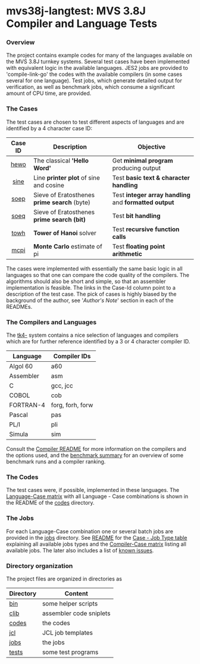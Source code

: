 # mvs38j-langtest: MVS 3.8J Compiler and Language Tests

### Overview <a name="overview"></a>
The project contains example codes for many of the languages available
on the MVS 3.8J turnkey systems. Several test cases have been implemented
with equivalent logic in the available languages.
JES2 jobs are provided to 'compile-link-go' the codes with the available
compilers (in some cases several for one language). Test jobs, which
generate detailed output for verification, as well as benchmark jobs,
which consume a significant amount of CPU time, are provided.

### The Cases <a name="cases"></a>
The test cases are chosen to test different aspects of languages and
are identified by a 4 character case ID:

| Case ID | Description | Objective |
| :-----: | ----------- | --------- |
| [hewo](codes/README_hewo.md) | The classical **'Hello Word'** | Get **minimal program** producing output |
| [sine](codes/README_sine.md) | Line **printer plot** of sine and cosine | Test **basic text & character handling** |
| [soep](codes/README_soep.md) | Sieve of Eratosthenes **prime search** (byte) | Test **integer array handling** and **formatted output** |
| [soeq](codes/README_soeq.md) | Sieve of Eratosthenes **prime search (bit)** | Test **bit handling** |
| [towh](codes/README_towh.md) | **Tower of Hanoi** solver | Test **recursive function calls** |
| [mcpi](codes/README_mcpi.md) | **Monte Carlo** estimate of pi | Test **floating point arithmetic** |

The cases were implemented with essentially the same basic logic in all
languages so that one can compare the code quality of the compilers.
The algorithms should also be short and simple, so that an assembler
implementation is feasible. The links in the Case-Id column point to a
description of the test case.
The pick of cases is highly biased by the background of the author,
see '_Author's Note_' section in each of the READMEs.

### The Compilers and Languages <a name="compilers"></a>
The [tk4-](http://wotho.ethz.ch/tk4-/) system contains a nice selection of
languages and compilers which are for further reference identified by
a 3 or 4 character compiler ID.

| Language  | Compiler IDs |
| --------- | ------------ |
| Algol 60  | a60              |
| Assembler | asm              |
| C         | gcc, jcc         |
| COBOL     | cob              |
| FORTRAN-4 | forg, forh, forw |
| Pascal    | pas              |
| PL/I      | pli              |
| Simula    | sim              |

Consult the [Compiler README](README_comp.md) for more information on the
compilers and the options used, and the
[benchmark summary](README_bench.md) for an overview of some
benchmark runs and a compiler ranking.

### The Codes <a name="codes"></a>
The test cases were, if possible, implemented in these languages.
The [Language-Case matrix](codes/README.md) with all Language - Case
combinations is shown in the README of the [codes](codes) directory.

### The Jobs <a name="jobs"></a>
For each Language-Case combination one or several batch jobs are provided
in the [jobs](jobs) directory. See
[README](jobs/README.md) for the 
[Case - Job Type table](jobs/README.md#user-content-types) explaining
all available jobs types and the 
[Compiler-Case matrix](jobs/README.md#user-content-jobs) listing all
available jobs. The later also includes a list of
[known issues](jobs/README.md#user-content-issues).

### Directory organization
The project files are organized in directories as

| Directory | Content |
| --------- | ------- |
| [bin](bin)     | some helper scripts |
| [clib](clib)   | assembler code sniplets |
| [codes](codes) | the codes |
| [jcl](jcl)     | JCL job templates |
| [jobs](jobs)   | the jobs |
| [tests](tests) | some test programs |
